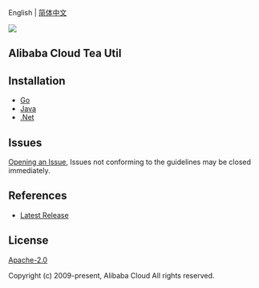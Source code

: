 English | [简体中文](README-CN.md)

![](https://aliyunsdk-pages.alicdn.com/icons/AlibabaCloud.svg)

## Alibaba Cloud Tea Util

## Installation

- [Go](./golang/README.md)
- [Java](./java/README.md)
- [.Net](./csharp/README.md)

## Issues
[Opening an Issue](), Issues not conforming to the guidelines may be closed immediately.

## References
* [Latest Release]()

## License
[Apache-2.0](http://www.apache.org/licenses/LICENSE-2.0)

Copyright (c) 2009-present, Alibaba Cloud All rights reserved.